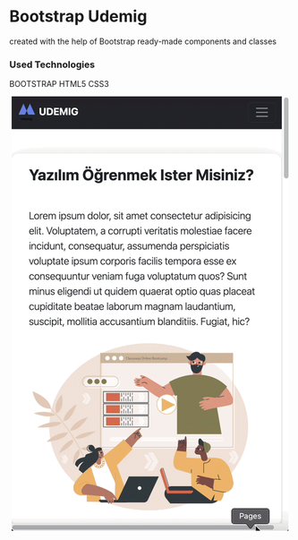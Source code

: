 <h1>Bootstrap Udemig</h1>
<p>created with the help of Bootstrap ready-made components and classes</p>
<h3>Used Technologies</h3>
<p>BOOTSTRAP HTML5 CSS3</p>
<img src="/images/preview.gif" alt="">
<img src="/images/mobile.gif" alt="">